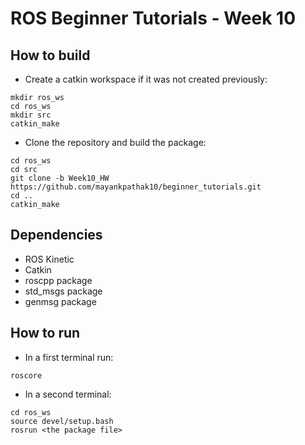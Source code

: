 # ROS Beginner Tutorials - Week 10

## How to build

* Create a catkin workspace if it was not created previously:

```
mkdir ros_ws
cd ros_ws
mkdir src
catkin_make
```
* Clone the repository and build the package:
```
cd ros_ws
cd src
git clone -b Week10_HW https://github.com/mayankpathak10/beginner_tutorials.git
cd ..
catkin_make
```

## Dependencies

* ROS Kinetic
* Catkin
* roscpp package
* std_msgs package
* genmsg package

## How to run

* In a first terminal run:

```
roscore
```
* In a second terminal:
```
cd ros_ws
source devel/setup.bash
rosrun <the package file>
```